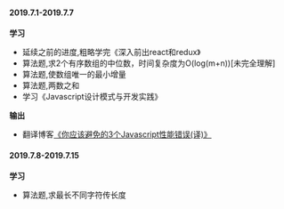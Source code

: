 #### 2019.7.1-2019.7.7
**学习**
+ 延续之前的进度,粗略学完《深入前出react和redux》
+ 算法题,求2个有序数组的中位数，时间复杂度为O(log(m+n))[未完全理解]
+ 算法题,使数组唯一的最小增量
+ 算法题,两数之和
+ 学习《Javascript设计模式与开发实践》

**输出**
+ 翻译博客[《你应该避免的3个Javascript性能错误(译)》](https://juejin.im/post/5d1b2f7fe51d454f72302560)

#### 2019.7.8-2019.7.15
**学习**
+ 算法题,求最长不同字符传长度
